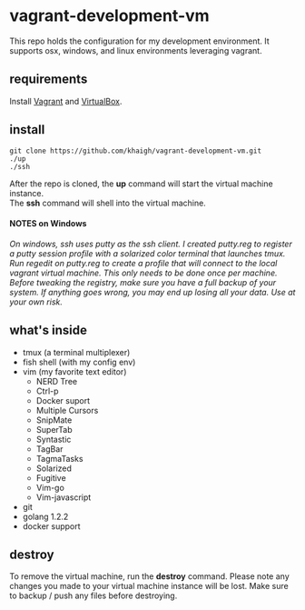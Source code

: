 # vagrant-development-vm

This repo holds the configuration for my development environment. It supports osx, windows, and linux environments leveraging vagrant.

## requirements

Install [Vagrant](vagrantup.com) and [VirtualBox](www.virtualbox.org).

## install

```
git clone https://github.com/khaigh/vagrant-development-vm.git
./up
./ssh
```

After the repo is cloned, the **up** command will start the virtual machine instance.  
The **ssh** command will shell into the virtual machine.

#### NOTES on Windows
_On windows, ssh uses putty as the ssh client. I created putty.reg to register a putty session profile with a solarized color terminal that launches tmux.
Run regedit on putty.reg to create a profile that will connect to the local vagrant virtual machine. This only needs to be done once per machine. Before tweaking the registry, make sure you have a full backup of your system. If anything goes wrong, you may end up losing all your data.  Use at your own risk._

## what's inside

* tmux (a terminal multiplexer)
* fish shell (with my config env)
* vim (my favorite text editor)
    * NERD Tree
    * Ctrl-p
    * Docker suport
    * Multiple Cursors
    * SnipMate
    * SuperTab
    * Syntastic
    * TagBar
    * TagmaTasks
    * Solarized
    * Fugitive
    * Vim-go
    * Vim-javascript
* git
* golang 1.2.2
* docker support

## destroy

To remove the virtual machine, run the **destroy** command. Please note any changes you made to your virtual machine instance will be lost.  Make sure to backup / push any files before destroying.
